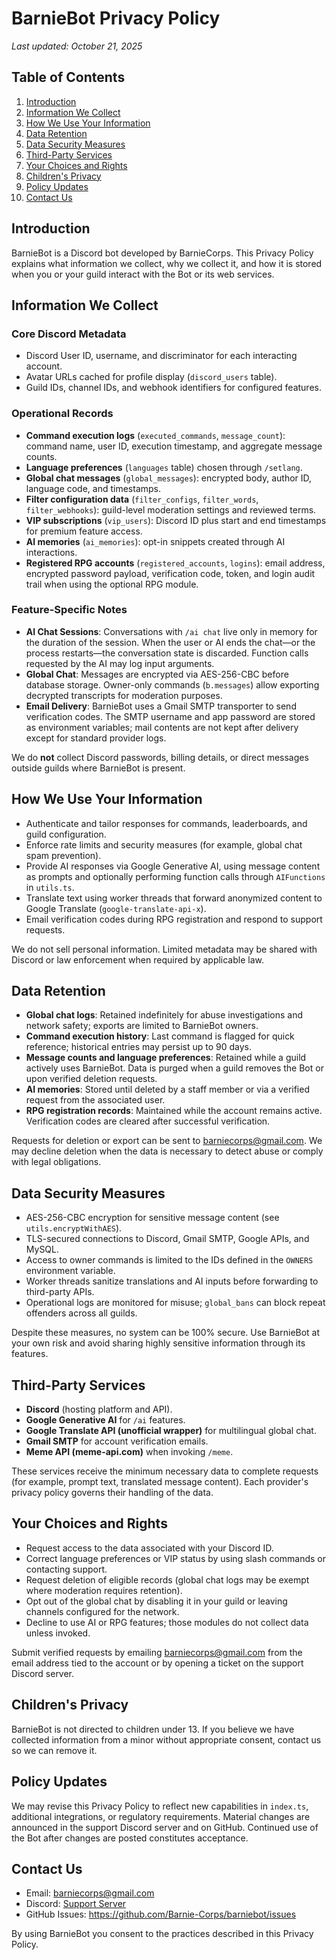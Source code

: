 # BarnieBot Privacy Policy

*Last updated: October 21, 2025*

## Table of Contents
1. [Introduction](#introduction)
2. [Information We Collect](#information-we-collect)
3. [How We Use Your Information](#how-we-use-your-information)
4. [Data Retention](#data-retention)
5. [Data Security Measures](#data-security-measures)
6. [Third-Party Services](#third-party-services)
7. [Your Choices and Rights](#your-choices-and-rights)
8. [Children's Privacy](#childrens-privacy)
9. [Policy Updates](#policy-updates)
10. [Contact Us](#contact-us)

## Introduction
BarnieBot is a Discord bot developed by BarnieCorps. This Privacy Policy explains what information we collect, why we collect it, and how it is stored when you or your guild interact with the Bot or its web services.

## Information We Collect

### Core Discord Metadata
- Discord User ID, username, and discriminator for each interacting account.
- Avatar URLs cached for profile display (`discord_users` table).
- Guild IDs, channel IDs, and webhook identifiers for configured features.

### Operational Records
- **Command execution logs** (`executed_commands`, `message_count`): command name, user ID, execution timestamp, and aggregate message counts.
- **Language preferences** (`languages` table) chosen through `/setlang`.
- **Global chat messages** (`global_messages`): encrypted body, author ID, language code, and timestamps.
- **Filter configuration data** (`filter_configs`, `filter_words`, `filter_webhooks`): guild-level moderation settings and reviewed terms.
- **VIP subscriptions** (`vip_users`): Discord ID plus start and end timestamps for premium feature access.
- **AI memories** (`ai_memories`): opt-in snippets created through AI interactions.
- **Registered RPG accounts** (`registered_accounts`, `logins`): email address, encrypted password payload, verification code, token, and login audit trail when using the optional RPG module.

### Feature-Specific Notes
- **AI Chat Sessions**: Conversations with `/ai chat` live only in memory for the duration of the session. When the user or AI ends the chat—or the process restarts—the conversation state is discarded. Function calls requested by the AI may log input arguments.
- **Global Chat**: Messages are encrypted via AES-256-CBC before database storage. Owner-only commands (`b.messages`) allow exporting decrypted transcripts for moderation purposes.
- **Email Delivery**: BarnieBot uses a Gmail SMTP transporter to send verification codes. The SMTP username and app password are stored as environment variables; mail contents are not kept after delivery except for standard provider logs.

We do **not** collect Discord passwords, billing details, or direct messages outside guilds where BarnieBot is present.

## How We Use Your Information
- Authenticate and tailor responses for commands, leaderboards, and guild configuration.
- Enforce rate limits and security measures (for example, global chat spam prevention).
- Provide AI responses via Google Generative AI, using message content as prompts and optionally performing function calls through `AIFunctions` in `utils.ts`.
- Translate text using worker threads that forward anonymized content to Google Translate (`google-translate-api-x`).
- Email verification codes during RPG registration and respond to support requests.

We do not sell personal information. Limited metadata may be shared with Discord or law enforcement when required by applicable law.

## Data Retention
- **Global chat logs**: Retained indefinitely for abuse investigations and network safety; exports are limited to BarnieBot owners.
- **Command execution history**: Last command is flagged for quick reference; historical entries may persist up to 90 days.
- **Message counts and language preferences**: Retained while a guild actively uses BarnieBot. Data is purged when a guild removes the Bot or upon verified deletion requests.
- **AI memories**: Stored until deleted by a staff member or via a verified request from the associated user.
- **RPG registration records**: Maintained while the account remains active. Verification codes are cleared after successful verification.

Requests for deletion or export can be sent to barniecorps@gmail.com. We may decline deletion when the data is necessary to detect abuse or comply with legal obligations.

## Data Security Measures
- AES-256-CBC encryption for sensitive message content (see `utils.encryptWithAES`).
- TLS-secured connections to Discord, Gmail SMTP, Google APIs, and MySQL.
- Access to owner commands is limited to the IDs defined in the `OWNERS` environment variable.
- Worker threads sanitize translations and AI inputs before forwarding to third-party APIs.
- Operational logs are monitored for misuse; `global_bans` can block repeat offenders across all guilds.

Despite these measures, no system can be 100% secure. Use BarnieBot at your own risk and avoid sharing highly sensitive information through its features.

## Third-Party Services
- **Discord** (hosting platform and API).
- **Google Generative AI** for `/ai` features.
- **Google Translate API (unofficial wrapper)** for multilingual global chat.
- **Gmail SMTP** for account verification emails.
- **Meme API (meme-api.com)** when invoking `/meme`.

These services receive the minimum necessary data to complete requests (for example, prompt text, translated message content). Each provider's privacy policy governs their handling of the data.

## Your Choices and Rights
- Request access to the data associated with your Discord ID.
- Correct language preferences or VIP status by using slash commands or contacting support.
- Request deletion of eligible records (global chat logs may be exempt where moderation requires retention).
- Opt out of the global chat by disabling it in your guild or leaving channels configured for the network.
- Decline to use AI or RPG features; those modules do not collect data unless invoked.

Submit verified requests by emailing barniecorps@gmail.com from the email address tied to the account or by opening a ticket on the support Discord server.

## Children's Privacy
BarnieBot is not directed to children under 13. If you believe we have collected information from a minor without appropriate consent, contact us so we can remove it.

## Policy Updates
We may revise this Privacy Policy to reflect new capabilities in `index.ts`, additional integrations, or regulatory requirements. Material changes are announced in the support Discord server and on GitHub. Continued use of the Bot after changes are posted constitutes acceptance.

## Contact Us
- Email: barniecorps@gmail.com
- Discord: [Support Server](https://discord.com/invite/58Tt83kX9K)
- GitHub Issues: https://github.com/Barnie-Corps/barniebot/issues

By using BarnieBot you consent to the practices described in this Privacy Policy.

